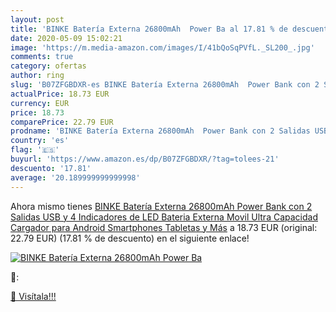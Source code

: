 ```yaml
---
layout: post
title: 'BINKE Batería Externa 26800mAh  Power Ba al 17.81 % de descuento'
date: 2020-05-09 15:02:21
image: 'https://m.media-amazon.com/images/I/41bQoSqPVfL._SL200_.jpg'
comments: true
category: ofertas
author: ring
slug: 'B07ZFGBDXR-es BINKE Batería Externa 26800mAh  Power Bank con 2 Salidas USB y 4 Indicadores de LED Bateria Externa Movil Ultra Capacidad Cargador para Android Smartphones Tabletas y Más'
actualPrice: 18.73 EUR
currency: EUR
price: 18.73
comparePrice: 22.79 EUR
prodname: 'BINKE Batería Externa 26800mAh  Power Bank con 2 Salidas USB y 4 Indicadores de LED Bateria Externa Movil Ultra Capacidad Cargador para Android Smartphones Tabletas y Más'
country: 'es'
flag: '🇪🇸'
buyurl: 'https://www.amazon.es/dp/B07ZFGBDXR/?tag=tolees-21'
descuento: '17.81'
average: '20.189999999999998'
---
```


Ahora mismo tienes [BINKE Batería Externa 26800mAh  Power Bank con 2 Salidas USB y 4 Indicadores de LED Bateria Externa Movil Ultra Capacidad Cargador para Android Smartphones Tabletas y Más](https://www.amazon.es/dp/B07ZFGBDXR/?tag=tolees-21) a 18.73 EUR (original: 22.79 EUR) (17.81 %  de descuento) en el siguiente enlace!

[![BINKE Batería Externa 26800mAh  Power Ba](https://m.media-amazon.com/images/I/41bQoSqPVfL._SL200_.jpg)](https://www.amazon.es/dp/B07ZFGBDXR/?tag=tolees-21)

🔎:


[🛒 Visítala!!!](https://www.amazon.es/dp/B07ZFGBDXR/?tag=tolees-21)
